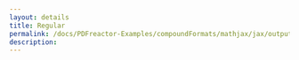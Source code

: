```yaml
---
layout: details
title: Regular
permalink: /docs/PDFreactor-Examples/compoundFormats/mathjax/jax/output/SVG/fonts/TeX/Size1/Regular/
description: 
---
```





